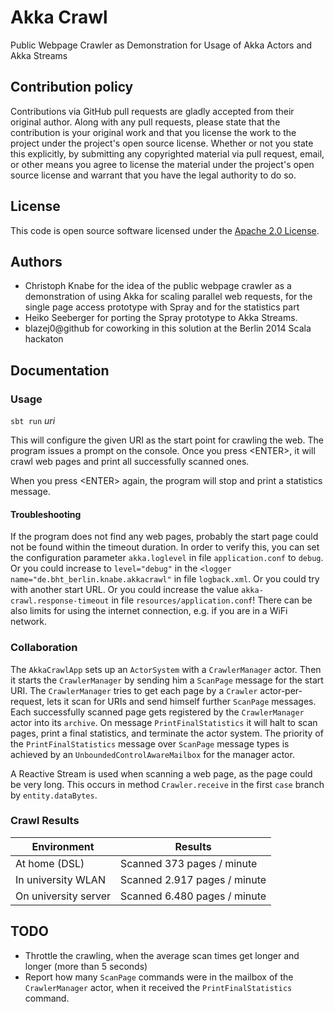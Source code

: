 # Akka Crawl #

Public Webpage Crawler as Demonstration for Usage of Akka Actors and Akka Streams

## Contribution policy ##

Contributions via GitHub pull requests are gladly accepted from their original author. Along with any pull requests, please state that the contribution is your original work and that you license the work to the project under the project's open source license. Whether or not you state this explicitly, by submitting any copyrighted material via pull request, email, or other means you agree to license the material under the project's open source license and warrant that you have the legal authority to do so.

## License ##

This code is open source software licensed under the [Apache 2.0 License]("http://www.apache.org/licenses/LICENSE-2.0.html").

## Authors ##

* Christoph Knabe for the idea of the public webpage crawler as a demonstration of using Akka for scaling parallel web requests, for the single page access prototype with Spray and for the statistics part
* Heiko Seeberger for porting the Spray prototype to Akka Streams.
* blazej0@github for coworking in this solution at the Berlin 2014 Scala hackaton

## Documentation ##

### Usage ###

`sbt run` _uri_

This will configure the given URI as the start point for crawling the web.
The program issues a prompt on the console. Once you press &lt;ENTER&gt;, it will crawl web pages and print all successfully scanned ones.

When you press &lt;ENTER&gt; again, the program will stop and print a statistics message.

#### Troubleshooting ####

If the program does not find any web pages, probably the start page could not be found within the timeout duration. 
In order to verify this, you can set the configuration parameter `akka.loglevel` in file `application.conf` to `debug`.
Or you could increase to `level="debug"` in the `<logger name="de.bht_berlin.knabe.akkacrawl"` in file `logback.xml`.
Or you could try with another start URL. 
Or you could increase the value `akka-crawl.response-timeout` in file `resources/application.conf`!
There can be also limits for using the internet connection, e.g. if you are in a WiFi network.

### Collaboration ###

The `AkkaCrawlApp` sets up an `ActorSystem` with a `CrawlerManager` actor.
Then it starts the `CrawlerManager` by sending him a `ScanPage` message for the start URI.
The `CrawlerManager` tries to get each page by a `Crawler` actor-per-request, lets it scan for URIs and send himself further `ScanPage` messages.
Each successfully scanned page gets registered by the `CrawlerManager` actor into its `archive`.
On message `PrintFinalStatistics` it will halt to scan pages, print a final statistics, and terminate the actor system. 
The priority of the `PrintFinalStatistics` message over `ScanPage` message types is achieved by an `UnboundedControlAwareMailbox` for the manager actor. 

A Reactive Stream is used when scanning a web page, as the page could be very long. This occurs in method `Crawler.receive` in the first `case` branch by `entity.dataBytes`.

### Crawl Results ###

| Environment          | Results                      |
| -------------------- | ---------------------------- |
| At home (DSL)        | Scanned 373 pages / minute   |
| In university WLAN   | Scanned 2.917 pages / minute |
| On university server | Scanned 6.480 pages / minute |



## TODO ##

* Throttle the crawling, when the average scan times get longer and longer (more than 5 seconds)
* Report how many `ScanPage` commands were in the mailbox of the `CrawlerManager` actor, when it received the `PrintFinalStatistics` command.


